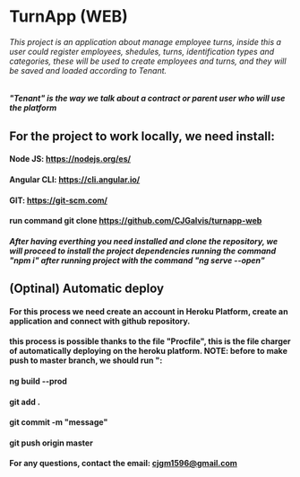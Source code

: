 # TurnApp (WEB)

###### This project is an application about manage employee turns, inside this a user could register employees, shedules, turns, identification types and categories, these will be used to create employees and turns, and they will be saved and loaded according to Tenant.

##### "Tenant" is the way we talk about a contract or parent user who will use the platform

## For the project to work locally, we need install:
#### Node JS: https://nodejs.org/es/

#### Angular CLI: https://cli.angular.io/
#### GIT: https://git-scm.com/

#### run command git clone https://github.com/CJGalvis/turnapp-web

##### After having everthing you need installed and clone the repository, we will proceed to install the project dependencies running the command "npm i" after running project with the command "ng serve --open"

## (Optinal) Automatic deploy

#### For this process we need create an account in Heroku Platform, create an application and connect with github repository.
#### this process is possible thanks to the file "Procfile", this is the file charger of automatically deploying on the heroku platform. NOTE: before to make push to master branch, we should run ":

#### ng build --prod

#### git add .

#### git commit -m "message"
#### git push origin master

#### For any questions, contact the email: cjgm1596@gmail.com
